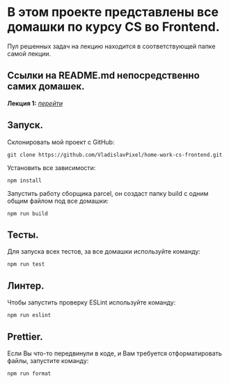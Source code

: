# В этом проекте представлены все домашки по курсу CS во Frontend.

Пул решенных задач на лекцию находится в соответствующей папке самой лекции.

## Ссылки на README.md непосредственно самих домашек.

**Лекция 1:** [_перейти_](./lecture1/README.md)

## Запуск.

Склонировать мой проект с GitHub:

```
git clone https://github.com/VladislavPixel/home-work-cs-frontend.git
```

Установить все зависимости:

```
npm install
```

Запустить работу сборщика parcel, он создаст папку build с одним общим файлом под все домашки:

```
npm run build
```

## Тесты.

Для запуска всех тестов, за все домашки используйте команду:

```
npm run test
```

## Линтер.

Чтобы запустить проверку ESLint используйте команду:

```
npm run eslint
```

## Prettier.

Если Вы что-то передвинули в коде, и Вам требуется отформатировать файлы, запустите команду:

```
npm run format
```
